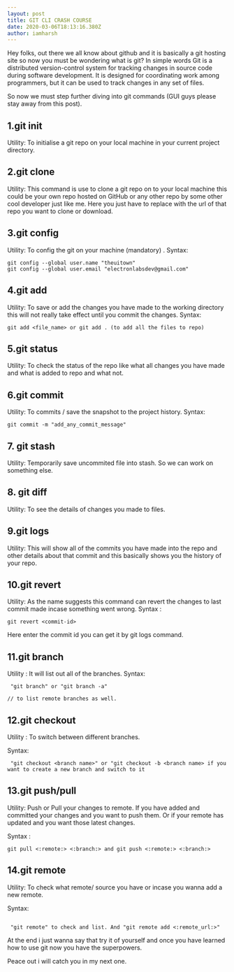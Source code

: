 ```yaml
---
layout: post
title: GIT CLI CRASH COURSE
date: 2020-03-06T18:13:16.380Z
author: iamharsh
---
```

Hey folks, out there we all know about github and it is basically a git hosting site so now you must be wondering what is git? In simple words Git is a distributed version-control system for tracking changes in source code during software development. It is designed for coordinating work among programmers, but it can be used to track changes in any set of files.

So now we must step further diving into git commands (GUI guys please stay away from this post).

## 1.git init
Utility: To initialise a git repo on your local machine in your current project directory.

## 2.git clone <url>
Utility: This command is use to clone a git repo on to your local machine this could be your own repo hosted on GitHub or any other repo by some other cool developer just like me. Here you just have to replace <url> with the url of that repo you want to clone or download.

## 3.git config
Utility: To config the git on your machine (mandatory) .
Syntax:
```
git config --global user.name "theuitown"
git config --global user.email "electronlabsdev@gmail.com"
```

## 4.git add
Utility: To save or add the changes you have made to the working directory this will not really take effect until you commit the changes.
Syntax:
```
git add <file_name> or git add . (to add all the files to repo)
```

## 5.git status
Utility: To check the status of the repo like what all changes you have made and what is added to repo and what not.

## 6.git commit
Utility: To commits / save the snapshot to the project history.
Syntax:
```
git commit -m "add_any_commit_message"
```

## 7. git stash
Utility: Temporarily save uncommited file into stash. So we can work on something else.

## 8. git diff
Utility: To see the details of changes you made to files.

## 9.git logs
Utility: This will show all of the commits you have made into the repo and other details about that commit and this basically shows you the history of your repo.

## 10.git revert
Utility: As the name suggests this command can revert the changes to last commit made incase something went wrong.
Syntax :
```
git revert <commit-id>
```
Here enter the commit id you can get it by git logs command.

## 11.git branch
Utility : It will list out all of the branches.
Syntax:
```
 "git branch" or "git branch -a"
// to list remote branches as well.
 ```

## 12.git checkout
Utility : To switch between different branches.

Syntax:
```
 "git checkout <branch name>" or "git checkout -b <branch name> if you want to create a new branch and switch to it
```

## 13.git push/pull
Utility: Push or Pull your changes to remote. If you have added and committed your changes and you want to push them. Or if your remote has updated and you want those latest changes.

Syntax :
```
git pull <:remote:> <:branch:> and git push <:remote:> <:branch:>
```

## 14.git remote
Utility: To check what remote/ source you have or incase you wanna add a new remote.

Syntax:
```
 "git remote" to check and list. And "git remote add <:remote_url:>"
```

At the end i just wanna say that try it of yourself and once you have learned how to use git now you have the superpowers.

Peace out i will catch you in my next one.
